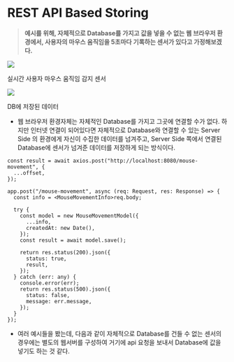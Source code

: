 # REST API Based Storing

> **예시를 위해, 자체적으로 Database를 가지고 값을 넣을 수 없는 웹 브라우저 환경에서, 사용자의 마우스 움직임을 5초마다 기록하는 센서가 있다고 가정해보겠다.**

![](https://user-images.githubusercontent.com/52296323/144571175-74106f02-427f-4aa9-b834-460d5ae92cea.png)

실시간 사용자 마우스 움직임 감지 센서

![](https://user-images.githubusercontent.com/52296323/144571189-f8eaa220-04fd-4c57-ad37-9a9c5d537cc3.png)

DB에 저장된 데이터

- 웹 브라우저 환경자체는 자체적인 Database를 가지고 그곳에 연결할 수가 없다. 하지만 인터넷 연결이 되어있다면 자체적으로 Database와 연결할 수 있는 Server Side 의 환경에게 자신이 수집한 데이터를 넘겨주고, Server Side 쪽에서 연결된 Database에 센서가 넘겨준 데이터를 저장하게 되는 방식이다.

```tsx
const result = await axios.post("http://localhost:8080/mouse-movement", {
  ...offset,
});
```

```tsx
app.post("/mouse-movement", async (req: Request, res: Response) => {
  const info = <MouseMovementInfo>req.body;

  try {
    const model = new MouseMovementModel({
      ...info,
      createdAt: new Date(),
    });
    const result = await model.save();

    return res.status(200).json({
      status: true,
      result,
    });
  } catch (err: any) {
    console.error(err);
    return res.status(500).json({
      status: false,
      message: err.message,
    });
  }
});
```

- 여러 예시들을 봤는데, 다음과 같이 자체적으로 Database를 건들 수 없는 센서의 경우에는 별도의 웹서버를 구성하여 거기에 api 요청을 보내서 Database에 값을 넣기도 하는 것 같다.
